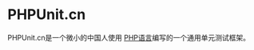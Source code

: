 # PHPUnit.cn
PHPUnit.cn是一个微小的中国人使用 <a href="https://www.php.net/" target="_blank">PHP语言</a>编写的一个通用单元测试框架。
